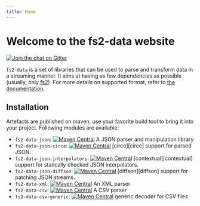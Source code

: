 ```yaml
---
title: Home
---
```


# Welcome to the fs2-data website

[![Join the chat on Gitter](https://badges.gitter.im/fs2-data/general.svg)](https://gitter.im/fs2-data/general?utm_source=badge&utm_medium=badge&utm_campaign=pr-badge)

`fs2-data` is a set of libraries that can be used to parse and transform data in a streaming manner. It aims at having as few dependencies as possible (usually, only [fs2][fs2]). For more details on supported format, refer to [the documentation][doc].

## Installation

Artefacts are published on maven, use your favorite build tool to bring it into your project.
Following modules are available:
  - `fs2-data-json`: [![Maven Central](https://img.shields.io/maven-central/v/org.gnieh/fs2-data-json_2.13.svg)](https://mvnrepository.com/artifact/org.gnieh/fs2-data-json_2.13) A JSON parser and manipulation library
  - `fs2-data-json-circe`: [![Maven Central](https://img.shields.io/maven-central/v/org.gnieh/fs2-data-json-circe_2.13.svg)](https://mvnrepository.com/artifact/org.gnieh/fs2-data-json-circe_2.13) [circe][circe] support for parsed JSON.
  - `fs2-data-json-interpolators`: [![Maven Central](https://img.shields.io/maven-central/v/org.gnieh/fs2-data-json-interpolators_2.13.svg)](https://mvnrepository.com/artifact/org.gnieh/fs2-data-json-interpolators_2.13) [contextual][contextual] support for statically checked JSON interpolators.
  - `fs2-data-json-diffson`: [![Maven Central](https://img.shields.io/maven-central/v/org.gnieh/fs2-data-json-diffson_2.13.svg)](https://mvnrepository.com/artifact/org.gnieh/fs2-data-json-diffson_2.13) [diffson][diffson] support for patching JSON streams.
  - `fs2-data-xml`: [![Maven Central](https://img.shields.io/maven-central/v/org.gnieh/fs2-data-xml_2.13.svg)](https://mvnrepository.com/artifact/org.gnieh/fs2-data-xml_2.13) An XML parser
  - `fs2-data-csv`: [![Maven Central](https://img.shields.io/maven-central/v/org.gnieh/fs2-data-csv_2.13.svg)](https://mvnrepository.com/artifact/org.gnieh/fs2-data-csv_2.13) A CSV parser
  - `fs2-data-csv-generic`: [![Maven Central](https://img.shields.io/maven-central/v/org.gnieh/fs2-data-csv-generic_2.13.svg)](https://mvnrepository.com/artifact/org.gnieh/fs2-data-csv-generic_2.13) generic decoder for CSV files


[api]: /api/
[doc]: /documentation/
[cats-friendly-logo]: https://typelevel.org/cats/img/cats-badge-tiny.png
[fs2]: https://fs2.io

